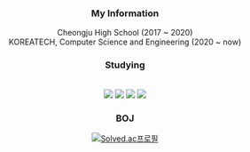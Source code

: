 <h3 align="center">My Information</h3>
<p align="center">
  Cheongju High School (2017 ~ 2020) <br>
  KOREATECH, Computer Science and Engineering (2020 ~ now)
</p>

<h3 align="center">Studying</h3>
<div align="center">  

  <br>
  <img src="https://img.shields.io/badge/JAVA-007396?style=for-the-badge&logo=Java&logoColor=white">  
  <img src="https://img.shields.io/badge/Spring-6DB33F?style=for-the-badge&logo=Spring&logoColor=white">
  <img src="https://img.shields.io/badge/SpringBoot-6DB33FF?style=for-the-badge&logo=SpringBoot&logoColor=white">
  <img src="https://img.shields.io/badge/amazonaws-232F3E?style=for-the-badge&logo=amazonaws&logoColor=white">
  
  <br>

<h3 align="center">BOJ</h3>
<div align="center">  
  
[![Solved.ac프로필](http://mazassumnida.wtf/api/v2/generate_badge?boj=white0424)](https://solved.ac/white0424)
